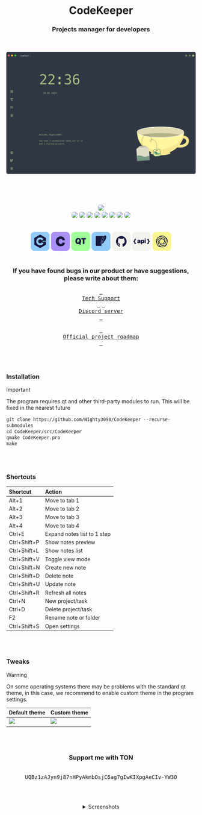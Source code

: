 <div class="header" align="center">
    <h1 align="center">CodeKeeper</h1>
    <h3 align="center">Projects manager for developers</h3>
    <br><br>
    <img src="imgs/1.png" />
    <br><br>
</div>

<br><br>
<div align="center">
    <a href="./LICENSE.md"><img  class="badge" src="https://img.shields.io/github/license/Nighty3098/CodeKeeper?style=for-the-badge&color=a6e0b8&logoColor=ffffff&labelColor=1c1c29"  style="border-radius: 5px;"/></a><br>
    <img class="badge" src="https://img.shields.io/github/issues-pr/Nighty3098/CodeKeeper?style=for-the-badge&color=ef9f9c&logoColor=85e185&labelColor=1c1c29" style="border-radius: 5px;" />
    <img class="badge" src="https://img.shields.io/github/release/Nighty3098/CodeKeeper?style=for-the-badge&color=7589d5&logoColor=ffffff&labelColor=1c1c29" style="border-radius: 5px;"/>
    <img class="badge" src="https://img.shields.io/github/issues/Nighty3098/CodeKeeper?style=for-the-badge&color=dbb6ed&logoColor=ffffff&labelColor=1c1c29"  style="border-radius: 5px;"/>
    <img class="badge" src="https://img.shields.io/github/downloads/Nighty3098/CodeKeeper/total?style=for-the-badge&color=e0ea9d&logoColor=D9E0EE&labelColor=171b22" style="border-radius: 5px;"/>
    <img src="https://img.shields.io/github/commit-activity/t/Nighty3098/CodeKeeper?style=for-the-badge&color=a6e0b8&logoColor=D9E0EE&labelColor=171b22" style="border-radius: 5px;"/>
    <img src="https://img.shields.io/github/languages/count/Nighty3098/CodeKeeper?style=for-the-badge&color=ea9de7&logoColor=D9E0EE&labelColor=171b22" style="border-radius: 5px;"/>
    <img class="badge" src="https://img.shields.io/github/stars/Nighty3098/CodeKeeper?style=for-the-badge&color=eed49f&logoColor=D9E0EE&labelColor=1c1c29" style="border-radius: 5px;"/>
    <img class="badge" src="https://img.shields.io/github/forks/Nighty3098/CodeKeeper?style=for-the-badge&color=9dc3ea&logoColor=D9E0EE&labelColor=1c1c29"  style="border-radius: 5px;"/>
    <br><br><br>
    <img src="https://github.com/Nighty3098/DevIcons/blob/main/badges/badges_cpp.png?raw=true" height="50px" />
    <img src="https://github.com/Nighty3098/DevIcons/blob/main/badges/badges_c.png?raw=true" height="50px" />
    <img src="https://github.com/Nighty3098/DevIcons/blob/main/badges/badges_qt.png?raw=true" height="50px" />
    <img src="https://github.com/Nighty3098/DevIcons/blob/main/badges/badges_sqlite.png?raw=true" height="50px" />
    <img src="https://github.com/Nighty3098/DevIcons/blob/main/badges/badges_git.png?raw=true" height="50px" />
    <img src="https://github.com/Nighty3098/DevIcons/blob/main/badges/badges_api.png?raw=true" height="50px" />
    <img src="https://github.com/Nighty3098/DevIcons/blob/main/badges/badges_codekeeper.png?raw=true" height="50px" />
    <br><br>
    <h3>If you have found bugs in our product or have suggestions, please write about them:</h3>
    <a href="https://t.me/DXS_TechSupport_bot"><kbd> <br>Tech Support<br> </kbd></a>  <a href="https://discord.gg/tnHSEc2cZv"><kbd> <br>Discord server<br> </kbd></a>
    <br><br>
    </a>  <a href="[https://discord.gg/tnHSEc2cZv](https://github.com/Nighty3098/CodeKeeper/issues/132)"><kbd> <br>Official project roadmap<br> </kbd></a>
</div>

<br><br>

### Installation
> [!IMPORTANT]
> The program requires qt and other third-party modules to run. This will be fixed in the nearest future

```
git clone https://github.com/Nighty3098/CodeKeeper --recurse-submodules
cd CodeKeeper/src/CodeKeeper
qmake CodeKeeper.pro
make
```

<br><br>
### Shortcuts

| Shortcut          | Action            |
|:------------------|:------------------|
| Alt+1             | Move to tab 1     |
| Alt+2             | Move to tab 2     |
| Alt+3             | Move to tab 3     |
| Alt+4             | Move to tab 4     |
|Ctrl+E             | Expand notes list to 1 step |
|Ctrl+Shift+P       | Show notes preview |
|Ctrl+Shift+L       | Show notes list |
|Ctrl+Shift+V       | Toggle view mode |
|Ctrl+Shift+N       | Create new note |
|Ctrl+Shift+D       | Delete note |
|Ctrl+Shift+U       | Update note |
|Ctrl+Shift+R       | Refresh all notes |
|Ctrl+N             | New project/task |
|Ctrl+D             | Delete project/task |
|F2                 | Rename note or folder |
|Ctrl+Shift+S       | Open settings |

<br><br>
### Tweaks

> [!WARNING]
> On some operating systems there may be problems with the standard qt theme, in this case, we recommend to enable custom theme in the program settings.

| Default theme | Custom theme |
|:--------------|:-------------|
| ![](https://github.com/user-attachments/assets/eaabcc3d-8b42-4cc3-8453-313c69833ba0) | ![](https://github.com/user-attachments/assets/dd5d3577-9322-46be-aeb0-10539e66b863) |

<br><br>

<div align="center">
<h3>Support me with TON</h3>
<kbd><br>UQBz1zAJyn9j87nHPyAkmbOsjC6ag7gIwKIXpgAeCIv-YW3O<br></kbd>
</div>

<br><br>

<details align="center">
    <summary>Screenshots</summary>
    <img src="imgs/1.png" />
    <img src="imgs/2.png" />
    <img src="imgs/3.png" />
    <img src="imgs/4.png" />
    <img src="imgs/5.png" />
    <img src="imgs/6.png" />
    <img src="imgs/7.png" />
    <img src="imgs/8.png" />
</details>
